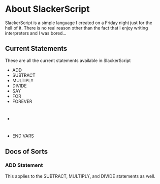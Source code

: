 About SlackerScript
===================

SlackerScript is a simple language I created on a Friday night just for the hell of it. There is no real reason other than the fact that I enjoy writing interpreters and I was bored... 

Current Statements
------------------

These are all the current statements available in SlackerScript

* ADD
* SUBTRACT
* MULTIPLY
* DIVIDE
* SAY
* FOR
* FOREVER
* #
* END VARS

Docs of Sorts
-------------

### 


### ADD Statement

This applies to the SUBTRACT, MULTIPLY, and DIVIDE statements as well.






